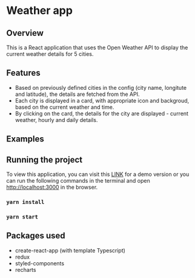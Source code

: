 # Weather app

## Overview

This is a React application that uses the Open Weather API to display the current weather details for 5 cities.

## Features
* Based on previously defined cities in the config (city name, longitute and latitude), the details are fetched from the API.
* Each city is displayed in a card, with appropriate icon and backgroud, based on the current weather and time.
* By clicking on the card, the details for the city are displayed - current weather, hourly and daily details.

## Examples

## Running the project
To view this application, you can visit this [LINK](https://anikova.github.io/weather-app) for a demo version or you can run the following commands in the terminal and open [http://localhost:3000](http://localhost:3000) in the browser.

### `yarn install`

### `yarn start`

## Packages used
* create-react-app (with template Typescript)
* redux
* styled-components
* recharts


